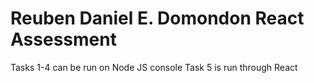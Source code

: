 # Reuben Daniel E. Domondon React Assessment

Tasks 1-4 can be run on Node JS console
Task 5 is run through React

